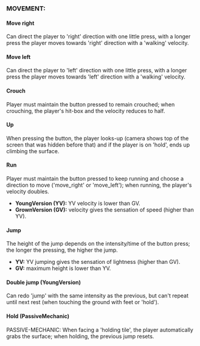 ### MOVEMENT:
#### Move right
Can direct the player to 'right' direction with one little press, with a longer press the player moves towards 'right'
direction with a 'walking' velocity.

#### Move left
Can direct the player to 'left' direction with one little press, with a longer press the player moves towards 'left'
direction with a 'walking' velocity.

#### Crouch
Player must maintain the button pressed to remain crouched; when crouching, the player's hit-box and the velocity
reduces to half.

#### Up
When pressing the button, the player looks-up (camera shows top of the screen that was hidden before that) and if the
player is on 'hold', ends up climbing the surface.

#### Run
Player must maintain the button pressed to keep running and choose a direction to move ('move_right' or 'move_left'); 
when running, the player's velocity doubles.
- **YoungVersion (YV):** YV velocity is lower than GV.
- **GrownVersion (GV):** velocity gives the sensation of speed (higher than YV).

#### Jump
The height of the jump depends on the intensity/time of the button press; the longer the pressing, the higher the jump.
- **YV:** YV jumping gives the sensation of lightness (higher than GV).
- **GV:** maximum height is lower than YV.

#### Double jump (YoungVersion)
Can redo 'jump' with the same intensity as the previous, but can't repeat until next rest (when touching the ground with
feet or 'hold').

#### Hold (PassiveMechanic)
PASSIVE-MECHANIC: When facing a 'holding tile', the player automatically grabs the surface; when holding, the previous
jump resets.
